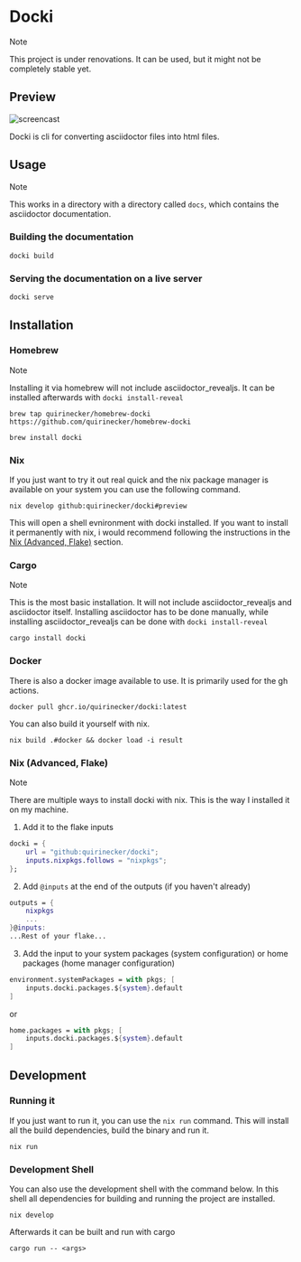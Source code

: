 # Docki

> [!NOTE]
> This project is under renovations. It can be used, but it might not be completely stable yet.


## Preview

![screencast](.github/assets/screencast.gif)

Docki is cli for converting asciidoctor files into html files.

## Usage

> [!NOTE]
> This works in a directory with a directory called `docs`, which contains the asciidoctor documentation.

### Building the documentation

```shell
docki build
```

### Serving the documentation on a live server

```shell
docki serve
```

## Installation

### Homebrew

> [!NOTE]
> Installing it via homebrew will not include asciidoctor_revealjs. It can be installed afterwards with `docki install-reveal`

```shell
brew tap quirinecker/homebrew-docki https://github.com/quirinecker/homebrew-docki
```

```
brew install docki
```

### Nix

If you just want to try it out real quick and the nix package manager is available on your system you can use the following command.

```shell
nix develop github:quirinecker/docki#preview
```

This will open a shell evnironment with docki installed. If you want to install it permanently with nix, i would recommend following the instructions in the [Nix (Advanced, Flake)](#nix-(advanced%2C-flake)) section.

### Cargo

> [!NOTE]
> This is the most basic installation. It will not include asciidoctor_revealjs and asciidoctor itself. Installing asciidoctor has to be done manually, while installing asciidoctor_revealjs can be done with `docki install-reveal`

```shell
cargo install docki
```

### Docker

There is also a docker image available to use. It is primarily used for the gh actions.

```shell
docker pull ghcr.io/quirinecker/docki:latest
```

You can also build it yourself with nix.

```
nix build .#docker && docker load -i result
```

### Nix (Advanced, Flake)

> [!NOTE]
> There are multiple ways to install docki with nix. This is the way I installed it on my machine.

1. Add it to the flake inputs

```nix
docki = {
	url = "github:quirinecker/docki";
	inputs.nixpkgs.follows = "nixpkgs";
};
```

2. Add `@inputs` at the end of the outputs (if you haven't already)

```nix
outputs = {
	nixpkgs
	...
}@inputs:
...Rest of your flake...
```

3. Add the input to your system packages (system configuration) or home packages (home manager configuration)

```nix
environment.systemPackages = with pkgs; [
	inputs.docki.packages.${system}.default
]
```

or

```nix
home.packages = with pkgs; [
	inputs.docki.packages.${system}.default
]
```

## Development

### Running it

If you just want to run it, you can use the `nix run` command. This will install all the build dependencies, build the binary and run it.

```shell
nix run
```

### Development Shell

You can also use the development shell with the command below. In this shell all dependencies for building and running the project are installed.

```shell
nix develop
```

Afterwards it can be built and run with cargo

```shell
cargo run -- <args>
```

